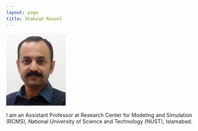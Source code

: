 ```yaml
---
layout: page
title: Shahzad Rasool
---
```


![MyImage](images/Shahzad.jpg)

I am an Assistant Professor at Research Center for Modeling and Simulation (RCMS), National University of Science and Technology (NUST), Islamabad.
